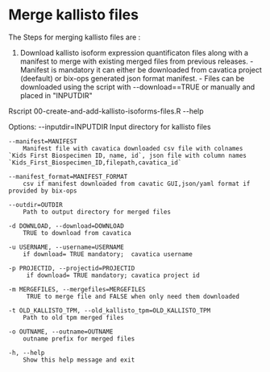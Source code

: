 # Merge kallisto files

The Steps for merging kallisto files are :
 1) Download kallisto isoform expression quantificaton files along with a manifest to merge with existing merged files from previous releases.
        - Manifest is mandatory it can either be downloaded from cavatica project (deefault) or bix-ops generated json format manifest.
        - Files can be downloaded using the script with --download==TRUE or manually and placed in "INPUTDIR"


Rscript 00-create-and-add-kallisto-isoforms-files.R --help


Options:
	--inputdir=INPUTDIR
		Input directory for kallisto files

	--manifest=MANIFEST
		Manifest file with cavatica downloaded csv file with colnames `Kids First Biospecimen ID, name, id`, json file with column names  `Kids_First_Biospecimen_ID,filepath,cavatica_id`

	--manifest_format=MANIFEST_FORMAT
		csv if manifest downloaded from cavatic GUI,json/yaml format if provided by bix-ops

	--outdir=OUTDIR
		Path to output directory for merged files

	-d DOWNLOAD, --download=DOWNLOAD
		TRUE to download from cavatica

	-u USERNAME, --username=USERNAME
		if download= TRUE mandatory;  cavatica username 

	-p PROJECTID, --projectid=PROJECTID
		 if download= TRUE mandatory; cavatica project id

	-m MERGEFILES, --mergefiles=MERGEFILES
		 TRUE to merge file and FALSE when only need them downloaded

	-t OLD_KALLISTO_TPM, --old_kallisto_tpm=OLD_KALLISTO_TPM
		Path to old tpm merged files

	-o OUTNAME, --outname=OUTNAME
		outname prefix for merged files

	-h, --help
		Show this help message and exit
